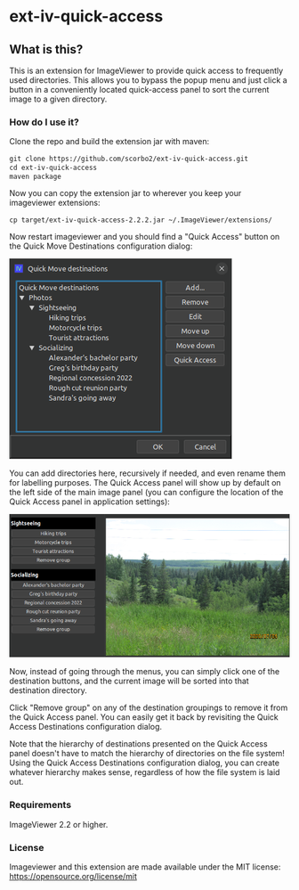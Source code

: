 # ext-iv-quick-access

## What is this?

This is an extension for ImageViewer to provide quick access to frequently used directories. This allows you
to bypass the popup menu and just click a button in a conveniently located quick-access panel to sort the
current image to a given directory.

### How do I use it?

Clone the repo and build the extension jar with maven:

```shell
git clone https://github.com/scorbo2/ext-iv-quick-access.git
cd ext-iv-quick-access
maven package
```

Now you can copy the extension jar to wherever you keep your imageviewer extensions:

```shell
cp target/ext-iv-quick-access-2.2.2.jar ~/.ImageViewer/extensions/
```

Now restart imageviewer and you should find a "Quick Access" button on the Quick Move
Destinations configuration dialog:

![Screenshot1](screenshot1.png "Screenshot 1")

You can add directories here, recursively if needed, and even rename them for labelling purposes.
The Quick Access panel will show up by default on the left side of the main image panel (you can configure
the location of the Quick Access panel in application settings):

![Screenshot2](screenshot2.png "Screenshot 2")

Now, instead of going through the menus, you can simply click one of the destination buttons, and the
current image will be sorted into that destination directory.

Click "Remove group" on any of the destination groupings to remove it from the Quick Access panel.
You can easily get it back by revisiting the Quick Access Destinations configuration dialog. 

Note that the hierarchy of destinations presented on the Quick Access panel doesn't have to match the
hierarchy of directories on the file system! Using the Quick Access Destinations configuration dialog,
you can create whatever hierarchy makes sense, regardless of how the file system is laid out.

### Requirements

ImageViewer 2.2 or higher.

### License

Imageviewer and this extension are made available under the MIT license: https://opensource.org/license/mit

